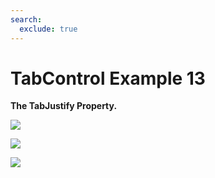 ```yaml
---
search:
  exclude: true
---
```


<h1 class="heading"><span class="name">TabControl</span> <span class="right">Example 13</span></h1>



**The TabJustify Property.**


![](../img/tab13.gif)


![](../img/tab14.gif)


![](../img/tab15.gif)


